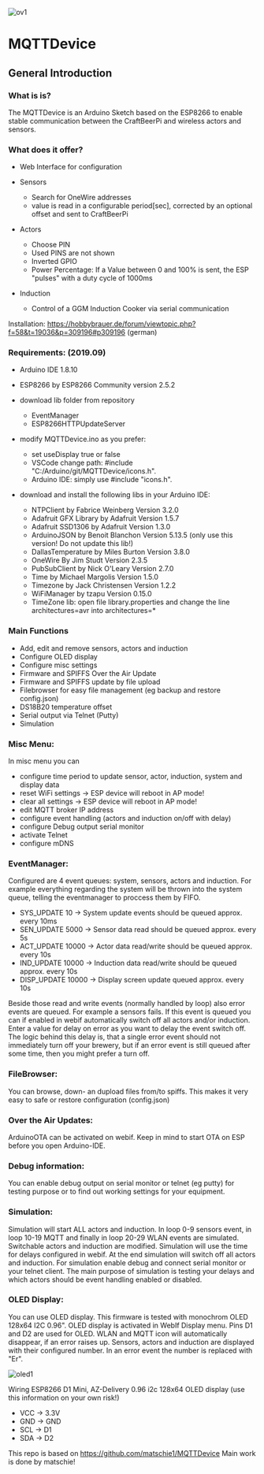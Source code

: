![ov1](/img/fw104x.jpg)

# MQTTDevice

## General Introduction
### What is is?

The MQTTDevice is an Arduino Sketch based on the ESP8266 to enable stable communication between the CraftBeerPi and wireless actors and sensors.

### What does it offer?

* Web Interface for configuration

* Sensors
  * Search for OneWire addresses
  * value is read in a configurable period[sec], corrected by an optional offset and sent to CraftBeerPi
* Actors
  * Choose PIN
  * Used PINS are not shown
  * Inverted GPIO
  * Power Percentage: If a Value between 0 and 100% is sent, the ESP "pulses" with a duty cycle of 1000ms
* Induction
  * Control of a GGM Induction Cooker via serial communication


Installation: https://hobbybrauer.de/forum/viewtopic.php?f=58&t=19036&p=309196#p309196 (german)


### Requirements: (2019.09)

* Arduino IDE 1.8.10
* ESP8266 by ESP8266 Community version 2.5.2
* download lib folder from repository
  * EventManager
  * ESP8266HTTPUpdateServer
* modify MQTTDevice.ino as you prefer:
  * set useDisplay true or false
  * VSCode change path: #include "C:/Arduino/git/MQTTDevice/icons.h". 
  * Arduino IDE: simply use #include "icons.h".
* download and install the following libs in your Arduino IDE:  

  * NTPClient by Fabrice Weinberg Version 3.2.0
  * Adafruit GFX Library by Adafruit Version 1.5.7
  * Adafruit SSD1306 by Adafruit Version 1.3.0
  * ArduinoJSON by Benoit Blanchon Version 5.13.5 (only use this version! Do not update this lib!)
  * DallasTemperature by Miles Burton Version 3.8.0
  * OneWire By Jim Studt Version 2.3.5
  * PubSubClient by Nick O'Leary Version 2.7.0
  * Time by Michael Margolis Version 1.5.0
  * Timezone by Jack Christensen Version 1.2.2
  * WiFiManager by tzapu Version 0.15.0
  * TimeZone lib: open file library.properties and change the line architectures=avr into architectures=*

### Main Functions

* Add, edit and remove sensors, actors and induction
* Configure OLED display
* Configure misc settings
* Firmware and SPIFFS Over the Air Update
* Firmware and SPIFFS update by file upload 
* Filebrowser for easy file management (eg backup and restore config.json)
* DS18B20 temperature offset
* Serial output via Telnet (Putty)
* Simulation

### Misc Menu:
In misc menu you can
* configure time period to update sensor, actor, induction, system and display data
* reset WiFi settings		-> ESP device will reboot in AP mode!
* clear all settings		-> ESP device will reboot in AP mode!
* edit MQTT broker IP address
* configure event handling (actors and induction on/off with delay)
* configure Debug output serial monitor
* activate Telnet
* configure mDNS

### EventManager:
Configured are 4 event queues: system, sensors, actors and induction. For example everything regarding the system will be thrown into the system queue, telling the eventmanager to proccess them by FIFO.

* SYS_UPDATE  10		-> System update events should be queued approx. every 10ms
* SEN_UPDATE  5000	-> Sensor data read should be queued approx. every 5s
* ACT_UPDATE  10000	-> Actor data read/write should be queued approx. every 10s
* IND_UPDATE  10000	-> Induction data read/write should be queued approx. every 10s
* DISP_UPDATE 10000	-> Display screen update queued approx. every 10s

Beside those read and write events (normally handled by loop) also error events are queued. For example a sensors fails. If this event is queued you can if enabled in webif automatically switch off all actors and/or induction. Enter a value for delay on error as you want to delay the event switch off. The logic behind this delay is, that a single error event should not immediately turn off your brewery, but if an error event is still queued after some time, then you might prefer a turn off. 

### FileBrowser:
You can browse, down- an dupload files from/to spiffs. This makes it very easy to safe or restore configuration (config.json)

### Over the Air Updates:
ArduinoOTA can be activated on webif. Keep in mind to start OTA on ESP before you open Arduino-IDE.

### Debug information:
You can enable debug output on serial monitor or telnet (eg putty) for testing purpose or to find out working settings for your equipment.

### Simulation:
Simulation will start ALL actors and induction. In loop 0-9 sensors event, in loop 10-19 MQTT and finally in loop 20-29 WLAN events are simulated. Switchable actors and induction are modified. 
Simulation will use the time for delays configured in webif. At the end simulation will switch off all actors and induction. For simulation enable debug and connect serial monitor or your telnet client.
The main purpose of simulation is testing your delays and which actors should be event handling enabled or disabled.  

### OLED Display:
You can use OLED display. This firmware is tested with monochrom OLED 128x64 I2C 0.96".
OLED display is activated in WebIf Display menu. Pins D1 and D2 are used for OLED.
WLAN and MQTT icon will automatically disappear, if an error raises up.
Sensors, actors and induction are displayed with their configured number. In an error event the number is replaced with "Er".


![oled1](/img/display4.jpg)

Wiring ESP8266 D1 Mini, AZ-Delivery 0.96 i2c 128x64 OLED display (use this information on your own risk!)

 * VCC -> 3.3V
 * GND -> GND
 * SCL -> D1
 * SDA -> D2

This repo is based on https://github.com/matschie1/MQTTDevice Main work is done by matschie! 
